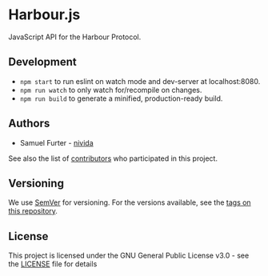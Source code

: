 # Harbour.js
JavaScript API for the Harbour Protocol.

## Development
* `npm start` to run eslint on watch mode and dev-server at localhost:8080.
* `npm run watch` to only watch for/recompile on changes.
* `npm run build` to generate a minified, production-ready build.

## Authors
* Samuel Furter - [nivida](https://github.com/nivida)

See also the list of [contributors](https://github.com/decanus/harbour.js/contributors) who participated in this project.

## Versioning

We use [SemVer](http://semver.org/) for versioning. For the versions available, see the [tags on this repository](https://github.com/decanus/harbour.js/tags).

## License

This project is licensed under the GNU General Public License v3.0 - see the [LICENSE](LICENSE) file for details